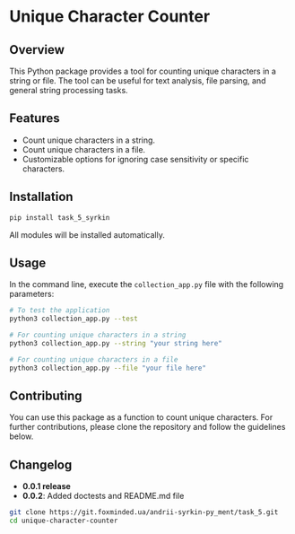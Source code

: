 # Unique Character Counter

## Overview
This Python package provides a tool for counting unique characters in a string or file. The tool can be useful for text analysis, file parsing, and general string processing tasks.

## Features
- Count unique characters in a string.
- Count unique characters in a file.
- Customizable options for ignoring case sensitivity or specific characters.

## Installation
```bash
pip install task_5_syrkin
```
All modules will be installed automatically.

## Usage
In the command line, execute the `collection_app.py` file with the following parameters:

```bash
# To test the application
python3 collection_app.py --test

# For counting unique characters in a string
python3 collection_app.py --string "your string here"

# For counting unique characters in a file
python3 collection_app.py --file "your file here"
```

## Contributing
You can use this package as a function to count unique characters. For further contributions, please clone the repository and follow the guidelines below.

## Changelog
- **0.0.1 release**
- **0.0.2**: Added doctests and README.md file

```bash
git clone https://git.foxminded.ua/andrii-syrkin-py_ment/task_5.git
cd unique-character-counter

```
